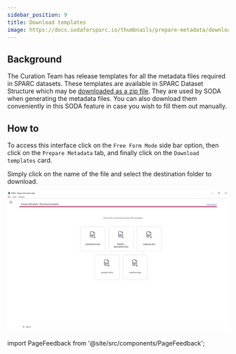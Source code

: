```yaml
---
sidebar_position: 9
title: Download templates
image: https://docs.sodaforsparc.io/thumbnails/prepare-metadata/download-templates.png
---
```


## Background

The Curation Team has release templates for all the metadata files required in SPARC datasets. These templates are available in SPARC Dataset Structure which may be [downloaded as a zip file](https://github.com/SciCrunch/sparc-curation/releases/tag/dataset-template-1.2.3). They are used by SODA when generating the metadata files. You can also download them conveniently in this SODA feature in case you wish to fill them out manually.

## How to

To access this interface click on the `Free Form Mode` side bar option, then click on the `Prepare Metadata` tab, and finally click on the `Download templates` card.

Simply click on the name of the file and select the destination folder to download.

![](https://github.com/fairdataihub/SODA-for-SPARC/blob/main/docs/documentation/Prepare-metadata/Download-templates/download-templates.PNG?raw=true)

import PageFeedback from '@site/src/components/PageFeedback';

<PageFeedback />
